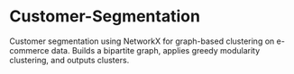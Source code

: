 # Customer-Segmentation
Customer segmentation using NetworkX for graph-based clustering on e-commerce data. Builds a bipartite graph, applies greedy modularity clustering, and outputs clusters.
